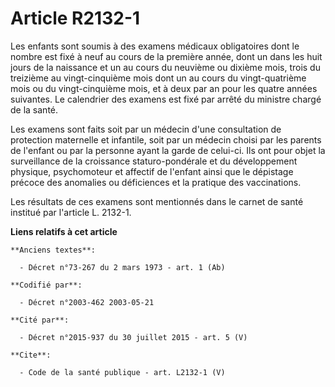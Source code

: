 # Article R2132-1

Les enfants sont soumis à des examens médicaux obligatoires dont le nombre est fixé à neuf au cours de la première année,
dont un dans les huit jours de la naissance et un au cours du neuvième ou dixième mois, trois du treizième au vingt-cinquième
mois dont un au cours du vingt-quatrième mois ou du vingt-cinquième mois, et à deux par an pour les quatre années suivantes.
Le calendrier des examens est fixé par arrêté du ministre chargé de la santé. 

Les examens sont faits soit par un médecin d'une consultation de protection maternelle et infantile, soit par un médecin
choisi par les parents de l'enfant ou par la personne ayant la garde de celui-ci. Ils ont pour objet la surveillance de la
croissance staturo-pondérale et du développement physique, psychomoteur et affectif de l'enfant ainsi que le dépistage
précoce des anomalies ou déficiences et la pratique des vaccinations. 

Les résultats de ces examens sont mentionnés dans le carnet de santé institué par l'article L. 2132-1.

**Liens relatifs à cet article**

	**Anciens textes**:

	  - Décret n°73-267 du 2 mars 1973 - art. 1 (Ab)

	**Codifié par**:

	  - Décret n°2003-462 2003-05-21

	**Cité par**:

	  - Décret n°2015-937 du 30 juillet 2015 - art. 5 (V)

	**Cite**:

	  - Code de la santé publique - art. L2132-1 (V)
